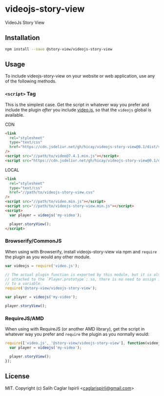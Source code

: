 # videojs-story-view

VideoJs Story View

## Installation

```sh
npm install --save @story-view/videojs-story-view
```

## Usage

To include videojs-story-view on your website or web application, use any of the following methods.

### `<script>` Tag

This is the simplest case. Get the script in whatever way you prefer and include the plugin _after_ you include [video.js][videojs], so that the `videojs` global is available.

CDN

```html
<link
  rel="stylesheet"
  type="text/css"
  href="https://cdn.jsdelivr.net/gh/hicay/videojs-story-view@0.1/dist/videojs-story-view.css"
/>
<script src="//path/to/video@7.4.1.min.js"></script>
<script src="https://cdn.jsdelivr.net/gh/hicay/videojs-story-view@0.1/dist/videojs-story-view.min.js"></script>
```

LOCAL

```html
<link
  rel="stylesheet"
  type="text/css"
  href="//path/to/videojs-story-view.css"
/>
<script src="//path/to/video.min.js"></script>
<script src="//path/to/videojs-story-view.min.js"></script>
<script>
  var player = videojs('my-video');

  player.storyView();
</script>
```

### Browserify/CommonJS

When using with Browserify, install videojs-story-view via npm and `require` the plugin as you would any other module.

```js
var videojs = require('video.js');

// The actual plugin function is exported by this module, but it is also
// attached to the `Player.prototype`; so, there is no need to assign it
// to a variable.
require('@story-view/videojs-story-view');

var player = videojs('my-video');

player.storyView();
```

### RequireJS/AMD

When using with RequireJS (or another AMD library), get the script in whatever way you prefer and `require` the plugin as you normally would:

```js
require(['video.js', '@story-view/videojs-story-view'], function(videojs) {
  var player = videojs('my-video');

  player.storyView();
});
```

## License

MIT. Copyright (c) Salih Caglar Ispirli &lt;caglarispirli@gmail.com&gt;

[videojs]: http://videojs.com/
